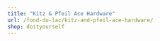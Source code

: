 ```yaml
---
title: "Kitz & Pfeil Ace Hardware"
url: /fond-du-lac/kitz-and-pfeil-ace-hardware/
shop: doityourself
---
```

